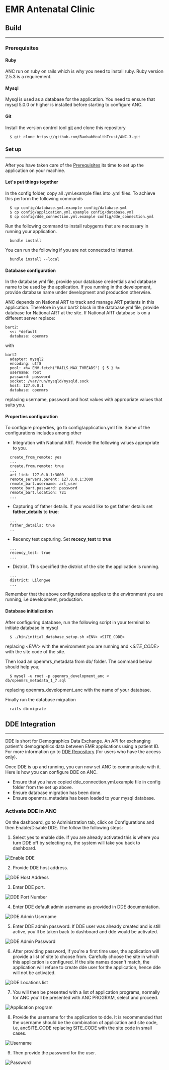 # EMR Antenatal Clinic 

## Build
___

### Prerequisites

#### Ruby
ANC run on ruby on rails which is why you need to install ruby. 
Ruby version 2.5.3 is a requirement.

#### Mysql
Mysql is used as a database for the application. 
You need to ensure that mysql 5.0.0 or higher is installed
before starting to configure ANC.

#### Git
Install the version control tool [git](https//git-scm.com) and clone this repository
```
  $ git clone https://github.com/BaobabHealthTrust/ANC-3.git
```

### Set up
___
After you have taken care of the [Prerequisites](https://github.com/BaobabHealthTrust/ANC-3#prerequisites)
its time to set up the application on your machine.

#### Let's put things together
In the config folder, copy all .yml.example files into .yml files. 
To achieve this perform the following commands
```
  $ cp config/database.yml.example config/database.yml
  $ cp config/application.yml.example config/database.yml
  $ cp config/dde_connection.yml.example config/dde_connection.yml
```

Run the following command to install rubygems that are necessary in running your application.
```
  bundle install
```
You can run the following if you are not connected to internet.
```
  bundle install --local
```

#### Database configuration

In the database.yml file, provide your database credentials and database name to be used by the application.
If you running in the development, provide database name under development and production otherwise.

ANC depends on National ART to track and manage ART patients in this application. Therefore in your bart2 block 
in the database.yml file, provide database for National ART at the site. If National ART database is on a different server
replace:
```
bart2:
  <<: *default
  database: openmrs
```
with
```
bart2
  adapter: mysql2
  encoding: utf8
  pool: <%= ENV.fetch("RAILS_MAX_THREADS") { 5 } %>
  username: root
  password: password
  socket: /var/run/mysqld/mysqld.sock
  host: 127.0.0.1
  database: openmrs
```
replacing username, password and host values with appropriate values that suits you.

#### Properties configuration

To configure properties, go to config/application.yml file. Some of the configurations includes among other
* Integration with National ART. Provide the following values appropriate to you.
```
  create_from_remote: yes
  ...
  create.from.remote: true
  ...
  art_link: 127.0.0.1:3000
  remote_servers.parent: 127.0.0.1:3000
  remote_bart.username: art_user
  remote_bart.password: password
  remote_bart.location: 721
  ...
```
* Capturing of father details. If you would like to get father details set **father_details** to **true**:
```
  ...
  father_details: true
  ..
```
* Recency test capturing. Set **rececy_test** to **true**
```
  ...
  recency_test: true
  ...
```
* District. This specified the district of the site the application is running.
```
  ...
  district: Lilongwe
  ...
```

Remember that the above configurations applies to the environment you are running, i.e development, production.

#### Database initialization

After configuring database, run the following script in your terminal to initiate database in mysql
```
  $ ./bin/initial_database_setup.sh <ENV> <SITE_CODE>
```
replacing <_ENV_> with the environment you are running and <_SITE_CODE_> with the site code of the site.

Then load an openmrs_metadata from db/ folder. The command below should help you;
```
  $ mysql -u root -p openmrs_development_anc < db/openmrs_metadata_1_7.sql
```
replacing openmrs_development_anc with the name of your database.

Finally run the database migration 
```
  rails db:migrate
```

## DDE Integration
___
DDE is short for Demographics Data Exchange. An API for exchanging patient's 
demographics data between EMR applications using a patient ID. For more 
information go to [DDE Repository](https://github.com/BaobabHealthTrust/Demographics-Data-Exchange)
(for users who have the access only).

Once DDE is up and running, you can now set ANC to communicate with it. Here is how you can configure DDE on ANC.

* Ensure that you have copied dde_connection.yml.example file in config folder from the set up above. 
* Ensure database migration has been done.
* Ensure openmrs_metadata has been loaded to your mysql database.

### Activate DDE in ANC

On the dashboard, go to Administration tab, click on Configurations and then Enable/Disable DDE. The follow the following steps:

1. Select yes to enable dde. If you are already activated this is where you turn DDE off by selecting no, the system will take you back to dashboard.

![Enable DDE](public/images/dde/enable_dde.png)

2. Provide DDE host address.

![DDE Host Address](public/images/dde/host_address.png)

3. Enter DDE port.

![DDE Port Number](public/images/dde/port_number.png)

4. Enter DDE default admin username as provided in DDE documentation.

![DDE Admin Username](public/images/dde/dde_username.png)

5. Enter DDE admin password. If DDE user was already created and is still active, you'll be taken back to dashboard and dde would be activated.

![DDE Admin Password](public/images/dde/dde_password.png)

6. After providing password, if you're a first time user, the application will provide a list of site to choose from. Carefully choose the site in which this application is configured. If the site names doesn't match, the application will refuse to create dde user for the application, hence dde will not be activated.

![DDE Locations list](public/images/dde/dde_locations.png)

7. You will then be presented with a list of application programs, normally for ANC you'll be presented with ANC PROGRAM, select and proceed.

![Application program](public/images/dde/application_program.png)

8. Provide the username for the application to dde. It is recommended that the username should be the combination of application and site code, i.e, ancSITE_CODE replacing SITE_CODE with the site code in small cases.

![Username](public/images/dde/username.png)

9. Then provide the password for the user.

![Password](public/images/dde/password.png)